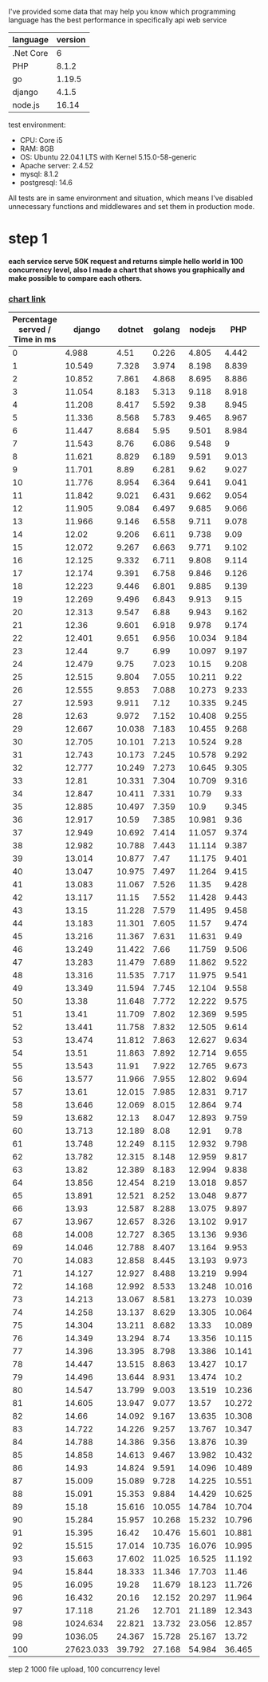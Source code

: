 I've provided some data that may help you 
know which programming language has the best 
performance in specifically api web service

| language             | version |
|----------------------|---------|
| .Net Core            | 6       |
| PHP                  | 8.1.2   |
| go                   | 1.19.5  |
| django               | 4.1.5   |
| node.js              | 16.14   |

test environment:

- CPU: Core i5
- RAM: 8GB
- OS: Ubuntu 22.04.1 LTS with Kernel 5.15.0-58-generic
- Apache server: 2.4.52
- mysql: 8.1.2
- postgresql: 14.6

All tests are in same environment and situation,
which means I've disabled unnecessary functions
and middlewares and set them in production mode.

# step 1
#### each service serve 50K request and returns simple hello world in 100 concurrency level, also I made a chart that shows you graphically and make possible to compare each others.
### [chart link](https://benchmark.w3spaces.com/)

| Percentage served / Time in ms | django    | dotnet | golang | nodejs | PHP    | Lumen    |
|--------------------------------|-----------|--------|--------|--------|--------|----------|
| 0                              | 4.988     | 4.51   | 0.226  | 4.805  | 4.442  | 2.308    |
| 1                              | 10.549    | 7.328  | 3.974  | 8.198  | 8.839  | 2.83     |
| 2                              | 10.852    | 7.861  | 4.868  | 8.695  | 8.886  | 3.058    |
| 3                              | 11.054    | 8.183  | 5.313  | 9.118  | 8.918  | 3.393    |
| 4                              | 11.208    | 8.417  | 5.592  | 9.38   | 8.945  | 3.713    |
| 5                              | 11.336    | 8.568  | 5.783  | 9.465  | 8.967  | 4.036    |
| 6                              | 11.447    | 8.684  | 5.95   | 9.501  | 8.984  | 4.369    |
| 7                              | 11.543    | 8.76   | 6.086  | 9.548  | 9      | 4.752    |
| 8                              | 11.621    | 8.829  | 6.189  | 9.591  | 9.013  | 5.009    |
| 9                              | 11.701    | 8.89   | 6.281  | 9.62   | 9.027  | 5.179    |
| 10                             | 11.776    | 8.954  | 6.364  | 9.641  | 9.041  | 5.359    |
| 11                             | 11.842    | 9.021  | 6.431  | 9.662  | 9.054  | 5.652    |
| 12                             | 11.905    | 9.084  | 6.497  | 9.685  | 9.066  | 6.08     |
| 13                             | 11.966    | 9.146  | 6.558  | 9.711  | 9.078  | 6.486    |
| 14                             | 12.02     | 9.206  | 6.611  | 9.738  | 9.09   | 6.879    |
| 15                             | 12.072    | 9.267  | 6.663  | 9.771  | 9.102  | 7.264    |
| 16                             | 12.125    | 9.332  | 6.711  | 9.808  | 9.114  | 7.576    |
| 17                             | 12.174    | 9.391  | 6.758  | 9.846  | 9.126  | 7.846    |
| 18                             | 12.223    | 9.446  | 6.801  | 9.885  | 9.139  | 8.147    |
| 19                             | 12.269    | 9.496  | 6.843  | 9.913  | 9.15   | 8.621    |
| 20                             | 12.313    | 9.547  | 6.88   | 9.943  | 9.162  | 9.076    |
| 21                             | 12.36     | 9.601  | 6.918  | 9.978  | 9.174  | 9.534    |
| 22                             | 12.401    | 9.651  | 6.956  | 10.034 | 9.184  | 9.994    |
| 23                             | 12.44     | 9.7    | 6.99   | 10.097 | 9.197  | 10.387   |
| 24                             | 12.479    | 9.75   | 7.023  | 10.15  | 9.208  | 10.756   |
| 25                             | 12.515    | 9.804  | 7.055  | 10.211 | 9.22   | 11.314   |
| 26                             | 12.555    | 9.853  | 7.088  | 10.273 | 9.233  | 11.802   |
| 27                             | 12.593    | 9.911  | 7.12   | 10.335 | 9.245  | 12.336   |
| 28                             | 12.63     | 9.972  | 7.152  | 10.408 | 9.255  | 12.844   |
| 29                             | 12.667    | 10.038 | 7.183  | 10.455 | 9.268  | 13.361   |
| 30                             | 12.705    | 10.101 | 7.213  | 10.524 | 9.28   | 14.02    |
| 31                             | 12.743    | 10.173 | 7.245  | 10.578 | 9.292  | 14.794   |
| 32                             | 12.777    | 10.249 | 7.273  | 10.645 | 9.305  | 15.501   |
| 33                             | 12.81     | 10.331 | 7.304  | 10.709 | 9.316  | 16.152   |
| 34                             | 12.847    | 10.411 | 7.331  | 10.79  | 9.33   | 16.949   |
| 35                             | 12.885    | 10.497 | 7.359  | 10.9   | 9.345  | 17.756   |
| 36                             | 12.917    | 10.59  | 7.385  | 10.981 | 9.36   | 18.506   |
| 37                             | 12.949    | 10.692 | 7.414  | 11.057 | 9.374  | 19.303   |
| 38                             | 12.982    | 10.788 | 7.443  | 11.114 | 9.387  | 20.348   |
| 39                             | 13.014    | 10.877 | 7.47   | 11.175 | 9.401  | 21.357   |
| 40                             | 13.047    | 10.975 | 7.497  | 11.264 | 9.415  | 22.505   |
| 41                             | 13.083    | 11.067 | 7.526  | 11.35  | 9.428  | 23.515   |
| 42                             | 13.117    | 11.15  | 7.552  | 11.428 | 9.443  | 24.505   |
| 43                             | 13.15     | 11.228 | 7.579  | 11.495 | 9.458  | 25.605   |
| 44                             | 13.183    | 11.301 | 7.605  | 11.57  | 9.474  | 26.702   |
| 45                             | 13.216    | 11.367 | 7.631  | 11.631 | 9.49   | 27.96    |
| 46                             | 13.249    | 11.422 | 7.66   | 11.759 | 9.506  | 29.226   |
| 47                             | 13.283    | 11.479 | 7.689  | 11.862 | 9.522  | 30.71    |
| 48                             | 13.316    | 11.535 | 7.717  | 11.975 | 9.541  | 32.214   |
| 49                             | 13.349    | 11.594 | 7.745  | 12.104 | 9.558  | 33.887   |
| 50                             | 13.38     | 11.648 | 7.772  | 12.222 | 9.575  | 35.514   |
| 51                             | 13.41     | 11.709 | 7.802  | 12.369 | 9.595  | 37.26    |
| 52                             | 13.441    | 11.758 | 7.832  | 12.505 | 9.614  | 39.163   |
| 53                             | 13.474    | 11.812 | 7.863  | 12.627 | 9.634  | 41.297   |
| 54                             | 13.51     | 11.863 | 7.892  | 12.714 | 9.655  | 43.477   |
| 55                             | 13.543    | 11.91  | 7.922  | 12.765 | 9.673  | 45.866   |
| 56                             | 13.577    | 11.966 | 7.955  | 12.802 | 9.694  | 48.368   |
| 57                             | 13.61     | 12.015 | 7.985  | 12.831 | 9.717  | 51.286   |
| 58                             | 13.646    | 12.069 | 8.015  | 12.864 | 9.74   | 53.759   |
| 59                             | 13.682    | 12.13  | 8.047  | 12.893 | 9.759  | 56.443   |
| 60                             | 13.713    | 12.189 | 8.08   | 12.91  | 9.78   | 59.859   |
| 61                             | 13.748    | 12.249 | 8.115  | 12.932 | 9.798  | 63.071   |
| 62                             | 13.782    | 12.315 | 8.148  | 12.959 | 9.817  | 65.912   |
| 63                             | 13.82     | 12.389 | 8.183  | 12.994 | 9.838  | 68.036   |
| 64                             | 13.856    | 12.454 | 8.219  | 13.018 | 9.857  | 69.299   |
| 65                             | 13.891    | 12.521 | 8.252  | 13.048 | 9.877  | 70.185   |
| 66                             | 13.93     | 12.587 | 8.288  | 13.075 | 9.897  | 70.927   |
| 67                             | 13.967    | 12.657 | 8.326  | 13.102 | 9.917  | 71.622   |
| 68                             | 14.008    | 12.727 | 8.365  | 13.136 | 9.936  | 72.416   |
| 69                             | 14.046    | 12.788 | 8.407  | 13.164 | 9.953  | 73.449   |
| 70                             | 14.083    | 12.858 | 8.445  | 13.193 | 9.973  | 74.698   |
| 71                             | 14.127    | 12.927 | 8.488  | 13.219 | 9.994  | 76.131   |
| 72                             | 14.168    | 12.992 | 8.533  | 13.248 | 10.016 | 77.688   |
| 73                             | 14.213    | 13.067 | 8.581  | 13.273 | 10.039 | 79.486   |
| 74                             | 14.258    | 13.137 | 8.629  | 13.305 | 10.064 | 81.638   |
| 75                             | 14.304    | 13.211 | 8.682  | 13.33  | 10.089 | 84.588   |
| 76                             | 14.349    | 13.294 | 8.74   | 13.356 | 10.115 | 87.897   |
| 77                             | 14.396    | 13.395 | 8.798  | 13.386 | 10.141 | 92.711   |
| 78                             | 14.447    | 13.515 | 8.863  | 13.427 | 10.17  | 98.708   |
| 79                             | 14.496    | 13.644 | 8.931  | 13.474 | 10.2   | 106.691  |
| 80                             | 14.547    | 13.799 | 9.003  | 13.519 | 10.236 | 117.127  |
| 81                             | 14.605    | 13.947 | 9.077  | 13.57  | 10.272 | 132.581  |
| 82                             | 14.66     | 14.092 | 9.167  | 13.635 | 10.308 | 146.06   |
| 83                             | 14.722    | 14.226 | 9.257  | 13.767 | 10.347 | 160.585  |
| 84                             | 14.788    | 14.386 | 9.356  | 13.876 | 10.39  | 173.568  |
| 85                             | 14.858    | 14.613 | 9.467  | 13.982 | 10.432 | 186.647  |
| 86                             | 14.93     | 14.824 | 9.591  | 14.096 | 10.489 | 198.163  |
| 87                             | 15.009    | 15.089 | 9.728  | 14.225 | 10.551 | 210.847  |
| 88                             | 15.091    | 15.353 | 9.884  | 14.429 | 10.625 | 223.157  |
| 89                             | 15.18     | 15.616 | 10.055 | 14.784 | 10.704 | 233.582  |
| 90                             | 15.284    | 15.957 | 10.268 | 15.232 | 10.796 | 244.015  |
| 91                             | 15.395    | 16.42  | 10.476 | 15.601 | 10.881 | 254.962  |
| 92                             | 15.515    | 17.014 | 10.735 | 16.076 | 10.995 | 264.588  |
| 93                             | 15.663    | 17.602 | 11.025 | 16.525 | 11.192 | 276.774  |
| 94                             | 15.844    | 18.333 | 11.346 | 17.703 | 11.46  | 289.839  |
| 95                             | 16.095    | 19.28  | 11.679 | 18.123 | 11.726 | 301.542  |
| 96                             | 16.432    | 20.16  | 12.152 | 20.297 | 11.964 | 314.795  |
| 97                             | 17.118    | 21.26  | 12.701 | 21.189 | 12.343 | 330.677  |
| 98                             | 1024.634  | 22.821 | 13.732 | 23.056 | 12.857 | 355.995  |
| 99                             | 1036.05   | 24.367 | 15.728 | 25.167 | 13.72  | 393.004  |
| 100                            | 27623.033 | 39.792 | 27.168 | 54.984 | 36.465 | 1339.898 |


step 2
1000 file upload, 100 concurrency level